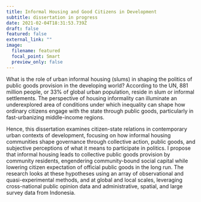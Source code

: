 ```yaml
---
title: Informal Housing and Good Citizens in Development
subtitle: dissertation in progress
date: 2021-02-04T18:31:53.739Z
draft: false
featured: false
external_link: ""
image:
  filename: featured
  focal_point: Smart
  preview_only: false
---
```

What is the role of urban informal housing (slums) in shaping the politics of public goods provision in the developing world?  According to the UN, 881 million people, or 33% of global urban population, reside in slum or informal settlements.  The perspective of housing informality can illuminate an underexplored area of conditions under which inequality can shape how ordinary citizens engage with the state through public goods, particularly in fast-urbanizing middle-income regions.

Hence, this dissertation examines citizen-state relations in contemporary urban contexts of development, focusing on how informal housing communities shape governance through collective action, public goods, and subjective perceptions of what it means to participate in politics. I propose that informal housing leads to collective public goods provision by community residents, engendering community-bound social capital while lowering citizen expectation of official public goods in the long run. The research looks at these hypotheses using an array of observational and quasi-experimental methods, and at global and local scales, leveraging cross-national public opinion data and administrative, spatial, and large survey data from Indonesia.
